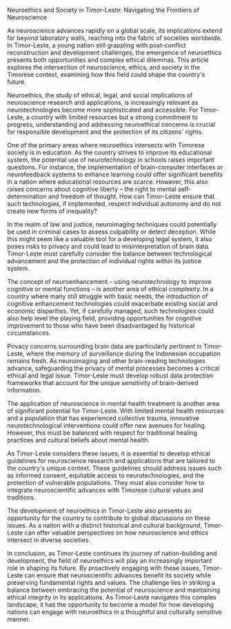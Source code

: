 Neuroethics and Society in Timor-Leste: Navigating the Frontiers of Neuroscience

As neuroscience advances rapidly on a global scale, its implications extend far beyond laboratory walls, reaching into the fabric of societies worldwide. In Timor-Leste, a young nation still grappling with post-conflict reconstruction and development challenges, the emergence of neuroethics presents both opportunities and complex ethical dilemmas. This article explores the intersection of neuroscience, ethics, and society in the Timorese context, examining how this field could shape the country's future.

Neuroethics, the study of ethical, legal, and social implications of neuroscience research and applications, is increasingly relevant as neurotechnologies become more sophisticated and accessible. For Timor-Leste, a country with limited resources but a strong commitment to progress, understanding and addressing neuroethical concerns is crucial for responsible development and the protection of its citizens' rights.

One of the primary areas where neuroethics intersects with Timorese society is in education. As the country strives to improve its educational system, the potential use of neurotechnology in schools raises important questions. For instance, the implementation of brain-computer interfaces or neurofeedback systems to enhance learning could offer significant benefits in a nation where educational resources are scarce. However, this also raises concerns about cognitive liberty – the right to mental self-determination and freedom of thought. How can Timor-Leste ensure that such technologies, if implemented, respect individual autonomy and do not create new forms of inequality?

In the realm of law and justice, neuroimaging techniques could potentially be used in criminal cases to assess culpability or detect deception. While this might seem like a valuable tool for a developing legal system, it also poses risks to privacy and could lead to misinterpretation of brain data. Timor-Leste must carefully consider the balance between technological advancement and the protection of individual rights within its justice system.

The concept of neuroenhancement – using neurotechnology to improve cognitive or mental functions – is another area of ethical complexity. In a country where many still struggle with basic needs, the introduction of cognitive enhancement technologies could exacerbate existing social and economic disparities. Yet, if carefully managed, such technologies could also help level the playing field, providing opportunities for cognitive improvement to those who have been disadvantaged by historical circumstances.

Privacy concerns surrounding brain data are particularly pertinent in Timor-Leste, where the memory of surveillance during the Indonesian occupation remains fresh. As neuroimaging and other brain-reading technologies advance, safeguarding the privacy of mental processes becomes a critical ethical and legal issue. Timor-Leste must develop robust data protection frameworks that account for the unique sensitivity of brain-derived information.

The application of neuroscience in mental health treatment is another area of significant potential for Timor-Leste. With limited mental health resources and a population that has experienced collective trauma, innovative neurotechnological interventions could offer new avenues for healing. However, this must be balanced with respect for traditional healing practices and cultural beliefs about mental health.

As Timor-Leste considers these issues, it is essential to develop ethical guidelines for neuroscience research and applications that are tailored to the country's unique context. These guidelines should address issues such as informed consent, equitable access to neurotechnologies, and the protection of vulnerable populations. They must also consider how to integrate neuroscientific advances with Timorese cultural values and traditions.

The development of neuroethics in Timor-Leste also presents an opportunity for the country to contribute to global discussions on these issues. As a nation with a distinct historical and cultural background, Timor-Leste can offer valuable perspectives on how neuroscience and ethics intersect in diverse societies.

In conclusion, as Timor-Leste continues its journey of nation-building and development, the field of neuroethics will play an increasingly important role in shaping its future. By proactively engaging with these issues, Timor-Leste can ensure that neuroscientific advances benefit its society while preserving fundamental rights and values. The challenge lies in striking a balance between embracing the potential of neuroscience and maintaining ethical integrity in its applications. As Timor-Leste navigates this complex landscape, it has the opportunity to become a model for how developing nations can engage with neuroethics in a thoughtful and culturally sensitive manner.